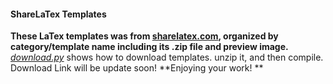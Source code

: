 #### ShareLaTex Templates
**These LaTex templates was from [sharelatex.com](https://www.sharelatex.com), organized by category/template name including its .zip file and preview image.**
*[download.py](./download.py)* shows how to download templates. unzip it, and then compile. 
Download Link will be update soon!
**Enjoying your work!     **